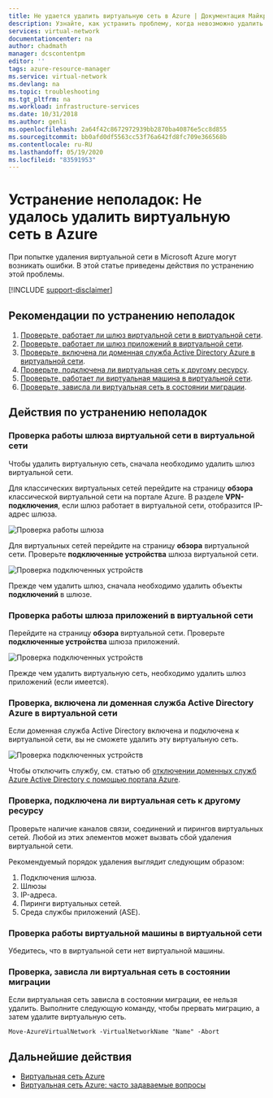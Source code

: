 ```yaml
---
title: Не удается удалить виртуальную сеть в Azure | Документация Майкрософт
description: Узнайте, как устранить проблему, когда невозможно удалить виртуальную сеть в Azure.
services: virtual-network
documentationcenter: na
author: chadmath
manager: dcscontentpm
editor: ''
tags: azure-resource-manager
ms.service: virtual-network
ms.devlang: na
ms.topic: troubleshooting
ms.tgt_pltfrm: na
ms.workload: infrastructure-services
ms.date: 10/31/2018
ms.author: genli
ms.openlocfilehash: 2a64f42c8672972939bb2870ba40876e5cc8d855
ms.sourcegitcommit: bb0afd0df5563cc53f76a642fd8fc709e366568b
ms.contentlocale: ru-RU
ms.lasthandoff: 05/19/2020
ms.locfileid: "83591953"
---
```

# <a name="troubleshooting-failed-to-delete-a-virtual-network-in-azure"></a>Устранение неполадок: Не удалось удалить виртуальную сеть в Azure

При попытке удаления виртуальной сети в Microsoft Azure могут возникать ошибки. В этой статье приведены действия по устранению этой проблемы.

[!INCLUDE [support-disclaimer](../../includes/support-disclaimer.md)]

## <a name="troubleshooting-guidance"></a>Рекомендации по устранению неполадок 

1. [Проверьте, работает ли шлюз виртуальной сети в виртуальной сети](#check-whether-a-virtual-network-gateway-is-running-in-the-virtual-network).
2. [Проверьте, работает ли шлюз приложений в виртуальной сети](#check-whether-an-application-gateway-is-running-in-the-virtual-network).
3. [Проверьте, включена ли доменная служба Active Directory Azure в виртуальной сети](#check-whether-azure-active-directory-domain-service-is-enabled-in-the-virtual-network).
4. [Проверьте, подключена ли виртуальная сеть к другому ресурсу](#check-whether-the-virtual-network-is-connected-to-other-resource).
5. [Проверьте, работает ли виртуальная машина в виртуальной сети](#check-whether-a-virtual-machine-is-still-running-in-the-virtual-network).
6. [Проверьте, зависла ли виртуальная сеть в состоянии миграции](#check-whether-the-virtual-network-is-stuck-in-migration).

## <a name="troubleshooting-steps"></a>Действия по устранению неполадок

### <a name="check-whether-a-virtual-network-gateway-is-running-in-the-virtual-network"></a>Проверка работы шлюза виртуальной сети в виртуальной сети

Чтобы удалить виртуальную сеть, сначала необходимо удалить шлюз виртуальной сети.

Для классических виртуальных сетей перейдите на страницу **обзора** классической виртуальной сети на портале Azure. В разделе **VPN-подключения**, если шлюз работает в виртуальной сети, отобразится IP-адрес шлюза. 

![Проверка работы шлюза](media/virtual-network-troubleshoot-cannot-delete-vnet/classic-gateway.png)

Для виртуальных сетей перейдите на страницу **обзора** виртуальной сети. Проверьте **подключенные устройства** шлюза виртуальной сети.

![Проверка подключенных устройств](media/virtual-network-troubleshoot-cannot-delete-vnet/vnet-gateway.png)

Прежде чем удалить шлюз, сначала необходимо удалить объекты **подключений** в шлюзе. 

### <a name="check-whether-an-application-gateway-is-running-in-the-virtual-network"></a>Проверка работы шлюза приложений в виртуальной сети

Перейдите на страницу **обзора** виртуальной сети. Проверьте **подключенные устройства** шлюза приложений.

![Проверка подключенных устройств](media/virtual-network-troubleshoot-cannot-delete-vnet/app-gateway.png)

Прежде чем удалить виртуальную сеть, необходимо удалить шлюз приложений (если имеется).

### <a name="check-whether-azure-active-directory-domain-service-is-enabled-in-the-virtual-network"></a>Проверка, включена ли доменная служба Active Directory Azure в виртуальной сети

Если доменная служба Active Directory включена и подключена к виртуальной сети, вы не сможете удалить эту виртуальную сеть. 

![Проверка подключенных устройств](media/virtual-network-troubleshoot-cannot-delete-vnet/enable-domain-services.png)

Чтобы отключить службу, см. статью об [отключении доменных служб Azure Active Directory с помощью портала Azure](../active-directory-domain-services/delete-aadds.md).

### <a name="check-whether-the-virtual-network-is-connected-to-other-resource"></a>Проверка, подключена ли виртуальная сеть к другому ресурсу

Проверьте наличие каналов связи, соединений и пирингов виртуальных сетей. Любой из этих элементов может вызвать сбой удаления виртуальной сети. 

Рекомендуемый порядок удаления выглядит следующим образом:

1. Подключения шлюза.
2. Шлюзы
3. IP-адреса.
4. Пиринги виртуальных сетей.
5. Среда службы приложений (ASE).

### <a name="check-whether-a-virtual-machine-is-still-running-in-the-virtual-network"></a>Проверка работы виртуальной машины в виртуальной сети

Убедитесь, что в виртуальной сети нет виртуальной машины.

### <a name="check-whether-the-virtual-network-is-stuck-in-migration"></a>Проверка, зависла ли виртуальная сеть в состоянии миграции

Если виртуальная сеть зависла в состоянии миграции, ее нельзя удалить. Выполните следующую команду, чтобы прервать миграцию, а затем удалите виртуальную сеть.

    Move-AzureVirtualNetwork -VirtualNetworkName "Name" -Abort

## <a name="next-steps"></a>Дальнейшие действия

- [Виртуальная сеть Azure](virtual-networks-overview.md)
- [Виртуальная сеть Azure: часто задаваемые вопросы](virtual-networks-faq.md)
